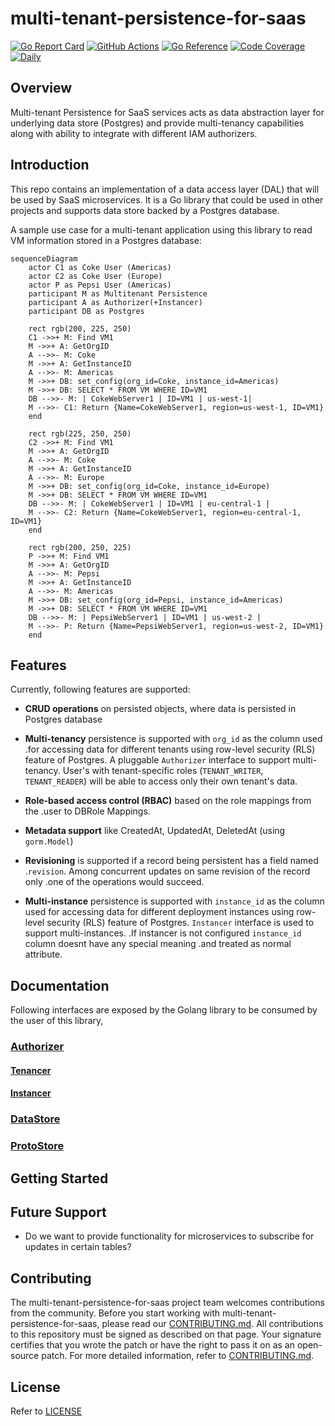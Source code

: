 # multi-tenant-persistence-for-saas

[![Go Report Card](https://goreportcard.com/badge/github.com/vmware-labs/multi-tenant-persistence-for-saas)](https://goreportcard.com/report/github.com/vmware-labs/multi-tenant-persistence-for-saas)
[![GitHub Actions](https://github.com/vmware-labs/multi-tenant-persistence-for-saas/actions/workflows/go.yml/badge.svg)](https://github.com/vmware-labs/multi-tenant-persistence-for-saas/actions?query=branch%3Amaster)
[![Go Reference](https://pkg.go.dev/badge/github.com/vmware-labs/multi-tenant-persistence-for-saas/)](https://pkg.go.dev/github.com/vmware-labs/multi-tenant-persistence-for-saas)
[![Code Coverage](https://codecov.io/gh/vmware-labs/multi-tenant-persistence-for-saas/branch/main/graph/badge.svg?token=F7TQPSFEMCN)](https://app.codecov.io/gh/vmware-labs/multi-tenant-persistence-for-saas)
[![Daily](https://github.com/vmware-labs/multi-tenant-persistence-for-saas/actions/workflows/daily.yml/badge.svg)](https://github.com/vmware-labs/multi-tenant-persistence-for-saas/actions/workflows/daily.yml)


## Overview

Multi-tenant Persistence for SaaS services acts as data abstraction layer for
underlying data store (Postgres) and provide multi-tenancy
capabilities along with ability to integrate with different IAM authorizers.

## Introduction

This repo contains an implementation of a data access layer (DAL) that will be
used by SaaS microservices. It is a Go library that could be used in other
projects and supports data store backed by a Postgres database.

A sample use case for a multi-tenant application using this library to read VM
information stored in a Postgres database:

```mermaid
sequenceDiagram
    actor C1 as Coke User (Americas)
    actor C2 as Coke User (Europe)
    actor P as Pepsi User (Americas)
    participant M as Multitenant Persistence
    participant A as Authorizer(+Instancer)
    participant DB as Postgres

    rect rgb(200, 225, 250)
    C1 ->>+ M: Find VM1
    M ->>+ A: GetOrgID
    A -->>- M: Coke
    M ->>+ A: GetInstanceID
    A -->>- M: Americas
    M ->>+ DB: set_config(org_id=Coke, instance_id=Americas)
    M ->>+ DB: SELECT * FROM VM WHERE ID=VM1
    DB -->>- M: | CokeWebServer1 | ID=VM1 | us-west-1|
    M -->>- C1: Return {Name=CokeWebServer1, region=us-west-1, ID=VM1}
    end

    rect rgb(225, 250, 250)
    C2 ->>+ M: Find VM1
    M ->>+ A: GetOrgID
    A -->>- M: Coke
    M ->>+ A: GetInstanceID
    A -->>- M: Europe
    M ->>+ DB: set_config(org_id=Coke, instance_id=Europe)
    M ->>+ DB: SELECT * FROM VM WHERE ID=VM1
    DB -->>- M: | CokeWebServer1 | ID=VM1 | eu-central-1 |
    M -->>- C2: Return {Name=CokeWebServer1, region=eu-central-1, ID=VM1}
    end

    rect rgb(200, 250, 225)
    P ->>+ M: Find VM1
    M ->>+ A: GetOrgID
    A -->>- M: Pepsi
    M ->>+ A: GetInstanceID
    A -->>- M: Americas
    M ->>+ DB: set_config(org_id=Pepsi, instance_id=Americas)
    M ->>+ DB: SELECT * FROM VM WHERE ID=VM1
    DB -->>- M: | PepsiWebServer1 | ID=VM1 | us-west-2 |
    M -->>- P: Return {Name=PepsiWebServer1, region=us-west-2, ID=VM1}
    end
```

## Features

Currently, following features are supported:

- **CRUD operations** on persisted objects, where data is persisted in Postgres
  database

- **Multi-tenancy** persistence is supported with `org_id` as the column used
 .for accessing data for different tenants using row-level security (RLS)
  feature of Postgres. A pluggable `Authorizer` interface to support multi-tenancy.
  User's with tenant-specific roles (`TENANT_WRITER`, `TENANT_READER`) will be
  able to access only their own tenant's data.

- **Role-based access control (RBAC)** based on the role mappings from the
 .user to DBRole Mappings.

- **Metadata support** like CreatedAt, UpdatedAt, DeletedAt (using `gorm.Model`)

- **Revisioning** is supported if a record being persistent has a field named
 .`revision`. Among concurrent updates on same revision of the record only
 .one of the operations would succeed.

- **Multi-instance** persistence is supported with `instance_id` as the column used
  for accessing data for different deployment instances using row-level security
  (RLS) feature of Postgres. `Instancer` interface is used to support multi-instances.
 .If instancer is not configured `instance_id` column doesnt have any special meaning
 .and treated as normal attribute.



## Documentation

Following interfaces are exposed by the Golang library to be consumed by the user of this library,

### [Authorizer](docs/DOCUMENTATION.md#authorizer)

#### [Tenancer](docs/DOCUMENTATION.md#tenancer)

#### [Instancer](docs/DOCUMENTATION.md#instancer)

### [DataStore](docs/DOCUMENTATION.md#datastore)

### [ProtoStore](docs/DOCUMENTATION.md#protostore)

## Getting Started

## Future Support

- Do we want to provide functionality for microservices to subscribe for updates in certain tables?

## Contributing

The multi-tenant-persistence-for-saas project team welcomes contributions from the community. Before you start
working with multi-tenant-persistence-for-saas, please read our [CONTRIBUTING.md](CONTRIBUTING_CLA.md). All
contributions to this repository must be signed as described on that page. Your signature certifies that you
wrote the patch or have the right to pass it on as an open-source patch. For more detailed information,
refer to [CONTRIBUTING.md](CONTRIBUTING_CLA.md).

## License

Refer to [LICENSE](./LICENSE)
